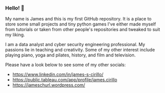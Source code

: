 ### Hello! 🤠

My name is James and this is my first GitHub repository. It is a place to store some small projects and tiny python games I've either made myself from tutorials or taken from other people's repositories and tweaked to suit my liking. 

I am a data analyst and cyber security engineering professional. My passions lie in teaching and creativity. Some of my other interest include playing piano, yoga and pilates, history, and film and television. 

Please have a look below to see some of my other socials:

 - https://www.linkedin.com/in/james-s-cirillo/
 - https://public.tableau.com/app/profile/james.cirillo
 - https://jameschurl.wordpress.com/
